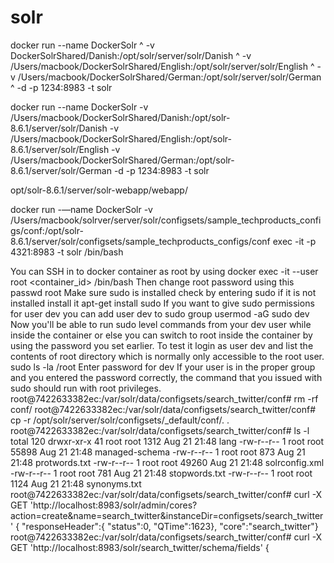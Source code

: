 # solr
docker run --name DockerSolr ^
-v DockerSolrShared/Danish:/opt/solr/server/solr/Danish ^
-v /Users/macbook/DockerSolrShared/English:/opt/solr/server/solr/English ^
-v /Users/macbook/DockerSolrShared/German:/opt/solr/server/solr/German ^
-d -p 1234:8983 -t solr

docker run --name DockerSolr -v /Users/macbook/DockerSolrShared/Danish:/opt/solr-8.6.1/server/solr/Danish -v /Users/macbook/DockerSolrShared/English:/opt/solr-8.6.1/server/solr/English -v /Users/macbook/DockerSolrShared/German:/opt/solr-8.6.1/server/solr/German -d -p 1234:8983 -t solr

opt/solr-8.6.1/server/solr-webapp/webapp/

docker run -—name DockerSolr -v /Users/macbook/solrver/server/solr/configsets/sample_techproducts_configs/conf:/opt/solr-8.6.1/server/solr/configsets/sample_techproducts_configs/conf exec -it -p 4321:8983 -t solr /bin/bash




You can SSH in to docker container as root by using
docker exec -it --user root <container_id> /bin/bash
Then change root password using this
passwd root
Make sure sudo is installed check by entering
sudo
if it is not installed install it
apt-get install sudo
If you want to give sudo permissions for user dev you can add user dev to sudo group
usermod -aG sudo dev
Now you'll be able to run sudo level commands from your dev user while inside the container or else you can switch to root inside the container by using the password you set earlier.
To test it login as user dev and list the contents of root directory which is normally only accessible to the root user.
sudo ls -la /root
Enter password for dev
If your user is in the proper group and you entered the password correctly, the command that you issued with sudo should run with root privileges.
root@7422633382ec:/var/solr/data/configsets/search_twitter/conf# rm -rf conf/
root@7422633382ec:/var/solr/data/configsets/search_twitter/conf# cp -r /opt/solr/server/solr/configsets/_default/conf/. .
root@7422633382ec:/var/solr/data/configsets/search_twitter/conf# ls -l
total 120
drwxr-xr-x 41 root root  1312 Aug 21 21:48 lang
-rw-r--r--  1 root root 55898 Aug 21 21:48 managed-schema
-rw-r--r--  1 root root   873 Aug 21 21:48 protwords.txt
-rw-r--r--  1 root root 49260 Aug 21 21:48 solrconfig.xml
-rw-r--r--  1 root root   781 Aug 21 21:48 stopwords.txt
-rw-r--r--  1 root root  1124 Aug 21 21:48 synonyms.txt
root@7422633382ec:/var/solr/data/configsets/search_twitter/conf# curl -X GET 'http://localhost:8983/solr/admin/cores?action=create&name=search_twitter&instanceDir=configsets/search_twitter'
{
  "responseHeader":{
    "status":0,
    "QTime":1623},
  "core":"search_twitter"}
root@7422633382ec:/var/solr/data/configsets/search_twitter/conf# curl -X GET 'http://localhost:8983/solr/search_twitter/schema/fields'
{


